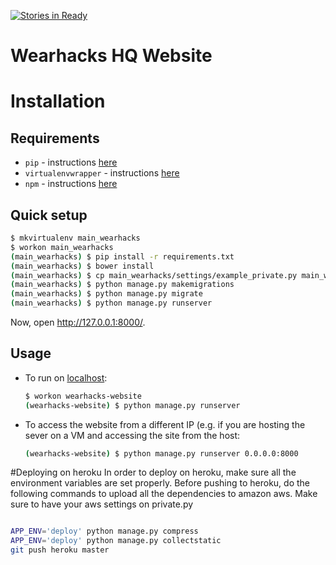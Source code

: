 [![Stories in Ready](https://badge.waffle.io/wearhacks/main_wearhacks.png?label=ready&title=Ready)](https://waffle.io/wearhacks/main_wearhacks)
# Wearhacks HQ Website
# Installation

## Requirements

* `pip` - instructions [here](https://pip.pypa.io/en/latest/installing.html)
* `virtualenvwrapper` - instructions [here](https://virtualenvwrapper.readthedocs.org/en/latest/install.html)
* `npm` - instructions [here](https://docs.npmjs.com/getting-started/installing-node)

## Quick setup


```bash
$ mkvirtualenv main_wearhacks
$ workon main_wearhacks
(main_wearhacks) $ pip install -r requirements.txt
(main_wearhacks) $ bower install
(main_wearhacks) $ cp main_wearhacks/settings/example_private.py main_wearhacks/settings/private.py
(main_wearhacks) $ python manage.py makemigrations
(main_wearhacks) $ python manage.py migrate
(main_wearhacks) $ python manage.py runserver
```

Now, open <http://127.0.0.1:8000/>.

## Usage

* To run on [localhost](http://127.0.0.1:8000/):

    ```bash
    $ workon wearhacks-website
    (wearhacks-website) $ python manage.py runserver
    ```
* To access the website from a different IP (e.g. if you are hosting the sever on a VM and accessing the site from the host:
    ```bash
    (wearhacks-website) $ python manage.py runserver 0.0.0.0:8000
    ```
    
#Deploying on heroku
In order to deploy on heroku, make sure all the environment variables are set properly. Before pushing to heroku, do the following commands to upload all the dependencies to amazon aws. Make sure to have your aws settings on private.py
  ```bash

  APP_ENV='deploy' python manage.py compress
  APP_ENV='deploy' python manage.py collectstatic
  git push heroku master
  ```
